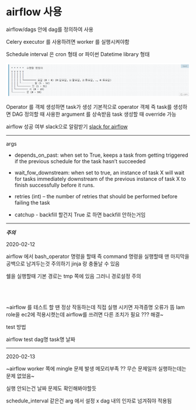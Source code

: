 # airflow 사용

airflow/dags 안에 dag를 정의하여 사용

Celery executor 를 사용하려면 worker 를 실행시켜야함 

Schedule interval 은 cron 형태 or 파이썬 Datetime library 형태 

![cron](./img/cron.png)



Operator 를 객체 생성하면 task가 생성
기본적으로 operator 객체 즉 task를 생성하면 DAG 정의할 때 사용한 argument 를 상속받음 task 생성할 때 override 가능



airflow 성공 여부 slack으로 알람받기
[slack for airflow](https://burning-dba.tistory.com/102)

-------------------


args 
- depends_on_past: when set to True, keeps a task from getting triggered if the previous schedule for the task hasn’t succeeded

- wait_fow_downstream: when set to true, an instance of task X will wait for tasks immediately downstream of the previous instance of task X to finish successfully before it runs.

- retries (int) – the number of retries that should be performed before failing the task

- catchup - backfill 할건지 True 로 하면 backfill 안하는거임 
 
------------------
***주의***


2020-02-12

airflow 에서 bash_operator 명령을 할때 즉 command 명령을 실행할때
맨 마지막을 공백으로 남겨두는것 주의하기 
jinja 랑 충돌날 수 있음


쉘을 실행할때 기본 경로는 tmp 쪽에 있음 그러니 경로설정 주의 

<br><br><br>
~airflow 를 테스트 할 땐 정상 작동하는데 직접 실행 시키면
자격증명 오류가 뜸 Iam role을 ec2에 적용시켯는데 airflow를 쓰려면
다른 조치가 필요 ???
해결~


test 방법

airflow test dag명 task명 날짜

-------------------

2020-02-13

~airflow worker 쪽에 mingle 문제 발생 
메모리부족 ??
무슨 문제일까 실행하는데는 문제 없었음~ 

실행 안되는건 날짜 문제도 확인해봐야할듯

schedule_interval 같은건 arg 에서 설정 x dag 내의 인자로 넘겨줘야
적용됨








